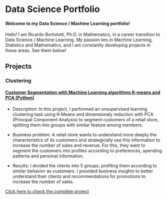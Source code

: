 # Data Science Portfolio

#### Welcome to my Data Science / Machine Learning portfolio!

Hello! I am Ricardo Bortolotti, Ph.D. in Mathematics, in a career transition to Data Science / Machine Learning. My passion lies in Machine Learning, Statistics and Mathematics, and I am constantly developing projects in these areas. See them below!

## Projects

### Clustering

#### [Customer Segmentation with Machine Learning algorithms K-means and PCA (Python)](https://github.com/Ricardo-Bortolotti/Customer-segmentation/tree/main)

- Description: In this project, I performed an unsupervised learning clustering task using K-Means and dimensionaly reduction with PCA (Principal Component Analysis) to segment customers of a retail store, splitting them into groups with similar feature among members.

- Business problem: A retail store wants to understand more deeply the characteristics of its customers and strategically use this information to increase the number of sales and revenue. For this, they want to segment the customers into profiles according to preferences, spending patterns and personal information.

- Results: I divided the clients into 5 groups, profiling them according to similar behavior as customers. I provided business insights to better understand their clients and recommendations for promotions to increase the number of sales.

[Click here to check the complete project](https://github.com/Ricardo-Bortolotti/Customer-segmentation/tree/main)
